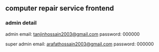 
## computer repair service frontend

### admin detail
admin
email: tanjinhossain2003@gmail.com 
password: 000000

super admin
email: arafathossain2003@gmail.com
password: 000000
